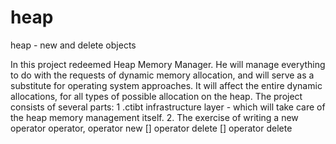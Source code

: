 # heap
heap - new and delete objects

In this project redeemed Heap Memory Manager. He will manage everything to do with the requests of dynamic memory allocation, and will serve as a substitute for operating system approaches. It will affect the entire dynamic allocations, for all types of possible allocation on the heap.
The project consists of several parts:
1 .ctibt infrastructure layer - which will take care of the heap memory management itself.
2. The exercise of writing a new operator operator, operator new [] operator delete [] operator delete

